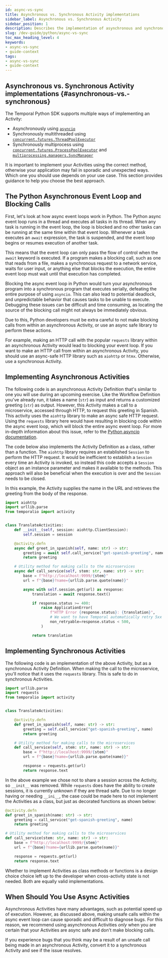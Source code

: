 ```yaml
---
id: async-vs-sync
title: Asynchronous vs. Synchronous Activity implementations
sidebar_label: Asynchronous vs. Synchronous Activity
sidebar_position: 1
description: Describes the implementation of asynchronous and synchronous activities in the Temporal Python SDK.
slug: /dev-guide/python/async-vs-sync
toc_max_heading_level: 4
keywords:
- async-vs-sync
- guide-context
tags:
- async-vs-sync
- guide-context
---
```


<!-- THIS FILE IS GENERATED. DO NOT EDIT THIS FILE DIRECTLY -->

## Asynchronous vs. Synchronous Activity implementations {#asynchronous-vs.-synchronous}

<!-- https://github.com/temporalio/edu-101-python-content/blob/main/developing-an-activity/async-vs-sync-activities.md -->

The Temporal Python SDK supports multiple ways of implementing an Activity:

- Asynchronously using [`asyncio`](https://docs.python.org/3/library/asyncio.html)
- Synchronously multithreaded using [`concurrent.futures.ThreadPoolExecutor`](https://docs.python.org/3/library/concurrent.futures.html#threadpoolexecutor)
- Synchronously multiprocess using [`concurrent.futures.ProcessPoolExecutor`](https://docs.python.org/3/library/concurrent.futures.html#processpoolexecutor) and [`multiprocessing.managers.SyncManager`](https://docs.python.org/3/library/multiprocessing.html#multiprocessing.managers.SyncManager)

It is important to implement your Activities using the correct method, otherwise
your application may fail in sporadic and unexpected ways. Which one you should
use depends on your use case. This section provides guidance to help you choose
the best approach.

## The Python Asynchronous Event Loop and Blocking Calls

First, let's look at how async event loops work in Python. The Python async
event loop runs in a thread and executes all tasks in its thread. When any
task is running in the event loop, the loop is blocked and no other tasks can be
running at the same time within that event loop. Whenever a task executes an
`await` expression, the task is suspended, and the event loop begins or resumes
execution of another task.

This means that the event loop can only pass the flow of control when the `await`
keyword is executed. If a program makes a blocking call, such as one that reads
from a file, makes a synchronous request to a network service, waits for user input,
or anything else that blocks the execution, the entire event loop must wait until
that execution has completed.

Blocking the async event loop in Python would turn your asynchronous program
into a synchronous program that executes serially, defeating the entire purpose
of using `asyncio`. This can also lead to potential deadlock, and unpredictable behavior
that causes tasks to be unable to execute. Debugging these issues can be difficult
and time consuming, as locating the source of the blocking call might not always
be immediately obvious.

Due to this, Python developers must be extra careful to not make blocking calls
from within an asynchronous Activity, or use an async safe library to perform
these actions.

For example, making an HTTP call with the popular `requests` library within an
asynchronous Activity would lead to blocking your event loop. If you want to make
an HTTP call from within an asynchronous Activity, you should use an async-safe HTTP library
such as `aiohttp` or `htmx`. Otherwise, use a synchronous Activity.

## Implementing Asynchronous Activities

The following code is an asynchronous Activity Definition that's similar to one
you will use during an upcoming exercise. Like the Workflow Definition
you've already run, it takes a name (`str`) as input and returns a
customized greeting (`str`) as output. However, this Activity makes
a call to a microservice, accessed through HTTP, to request this
greeting in Spanish. This activity uses the `aiohttp` library to make an async
safe HTTP request. Using the `requests` library here would have resulting in
blocking code within the async event loop, which will block the entire async
event loop. For more in-depth information about this issue, refer to the
[Python asyncio documentation](https://docs.python.org/3/library/asyncio-dev.html#running-blocking-code).

The code below also implements the Activity Definition as a class, rather than a
function. The `aiohttp` library requires an established `Session` to perform the
HTTP request. It would be inefficient to establish a `Session` every time an
Activity is invoked, so instead this code accepts a `Session` object as an instance
parameter and makes it available to the methods. This approach will also be
beneficial when the execution is over and the `Session` needs to be closed.

In this example, the Activity supplies the name in the URL and retrieves
the greeting from the body of the response.

```python
import aiohttp
import urllib.parse
from temporalio import activity


class TranslateActivities:
    def __init__(self, session: aiohttp.ClientSession):
        self.session = session

    @activity.defn
    async def greet_in_spanish(self, name: str) -> str:
        greeting = await self.call_service("get-spanish-greeting", name)
        return greeting

    # Utility method for making calls to the microservices
    async def call_service(self, stem: str, name: str) -> str:
        base = f"http://localhost:9999/{stem}"
        url = f"{base}?name={urllib.parse.quote(name)}"

        async with self.session.get(url) as response:
            translation = await response.text()

            if response.status >= 400:
                raise ApplicationError(
                    f"HTTP Error {response.status}: {translation}",
                    # We want to have Temporal automatically retry 5xx but not 4xx
                    non_retryable=response.status < 500,
                )

            return translation
```

## Implementing Synchronous Activities

The following code is an implementation of the above Activity, but as a
synchronous Activity Definition. When making the call to the microservice,
you'll notice that it uses the `requests` library. This is safe to do in
synchronous Activities.

```python
import urllib.parse
import requests
from temporalio import activity


class TranslateActivities:

    @activity.defn
    def greet_in_spanish(self, name: str) -> str:
        greeting = self.call_service("get-spanish-greeting", name)
        return greeting

    # Utility method for making calls to the microservices
    def call_service(self, stem: str, name: str) -> str:
        base = f"http://localhost:9999/{stem}"
        url = f"{base}?name={urllib.parse.quote(name)}"

        response = requests.get(url)
        return response.text
```

In the above example we chose not to share a session across the Activity, so
`__init__` was removed. While `requests` does have the ability to create sessions,
it is currently unknown if they are thread safe. Due to no longer having or needing
`__ini__`, the case could be made here to not implement the Activities as a class,
but just as decorated functions as shown below:

```python
@activity.defn
def greet_in_spanish(name: str) -> str:
    greeting = call_service("get-spanish-greeting", name)
    return greeting

# Utility method for making calls to the microservices
def call_service(stem: str, name: str) -> str:
    base = f"http://localhost:9999/{stem}"
    url = f"{base}?name={urllib.parse.quote(name)}"

    response = requests.get(url)
    return response.text
```

Whether to implement Activities as class methods or functions is a design choice
choice left up to the developer when cross-activity state is not needed. Both are
equally valid implementations.

## When Should You Use Async Activities

Asynchronous Activities have many advantages, such as potential speed up of execution.
However, as discussed above, making unsafe calls within the async event loop
can cause sporadic and difficult to diagnose bugs. For this reason, we recommend
using asynchronous Activities _only_ when you are certain that your Activities
are async safe and don't make blocking calls.

If you experience bugs that you think may be a result of an unsafe call being made in an asynchronous Activity, convert it to a synchronous Activity and see if the issue resolves.
